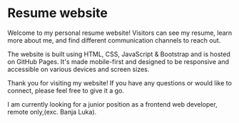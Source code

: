 # Resume website
 
Welcome to my personal resume website! Visitors can see my resume, learn more about me, and find different communication channels to reach out.

The website is built using  HTML, CSS, JavaScript & Bootstrap and is hosted on GitHub Pages. 
It's made mobile-first and designed to be responsive and accessible on various devices and screen sizes.

Thank you for visiting my website! If you have any questions or would like to connect, please feel free to give it a go.

I am currently looking for a junior position as a frontend web developer, remote only,(exc. Banja Luka).
